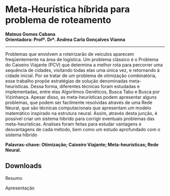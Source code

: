 # Meta-Heurística híbrida para problema de roteamento
**Mateus Gomes Cabana**  
**Orientadora: Profª. Drª. Andrea Carla Gonçalves Vianna**
***
Problemas que envolvem a roteirizarão de veículos aparecem freqüentemente na área de
logística. Um problema clássico é o Problema do Caixeiro Viajante (PCV) que
determina a melhor rota para percorrer uma sequência de cidades, visitando todas elas
uma única vez, e retornando à cidade inicial. Por se tratar de um problema de
otimização combinatória, esse trabalho propõe estratégias de solução denominadas
meta-heurísticas. Dessa forma, diferentes técnicas foram estudadas e implementadas,
entre elas Algoritmos Genéticos, Busca Tabu e Busca por Vizinhança. Apesar disso, as
meta-heurísticas podem apresentar alguns problemas, que podem ser facilmente
resolvidas através de uma Rede Neural, que são técnicas computacionais que
apresentam um modelo matemático inspirado na estrutura neural. Assim, através desta
junção, é possível criar um sistema hibrido para corrigir eventuais problemas das
meta-heurísticas. Analises foram feitas para estudar vantagens e desvantagens de cada
método, bem como um estudo aprofundado com o sistema híbrido  

**Palavras-chave: Otimização; Caixeiro Viajante; Meta-heurísticas; Rede Neural.**

## Downloads

<p><a :href="$withBase('/files/resumo_mateus.pdf')" download>Resumo</a></p>
<p><a :href="$withBase('/files/apresen_mateus.pdf')" download>Apresentação</a></p>
